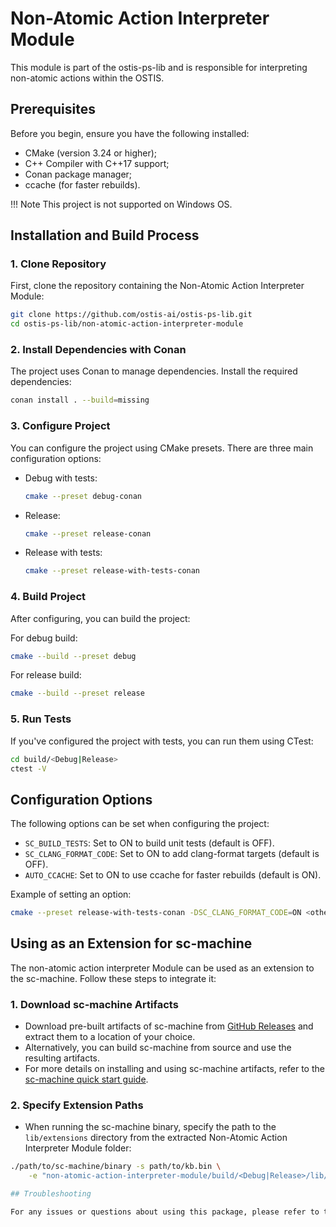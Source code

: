 # Non-Atomic Action Interpreter Module

This module is part of the ostis-ps-lib and is responsible for interpreting non-atomic actions within the OSTIS.

## Prerequisites

Before you begin, ensure you have the following installed:
- CMake (version 3.24 or higher);
- C++ Compiler with C++17 support;
- Conan package manager;
- ccache (for faster rebuilds).

!!! Note
    This project is not supported on Windows OS.

## Installation and Build Process

### 1. Clone Repository

First, clone the repository containing the Non-Atomic Action Interpreter Module:

```bash
git clone https://github.com/ostis-ai/ostis-ps-lib.git
cd ostis-ps-lib/non-atomic-action-interpreter-module
```

### 2. Install Dependencies with Conan

The project uses Conan to manage dependencies. Install the required dependencies:

```bash
conan install . --build=missing
```

### 3. Configure Project

You can configure the project using CMake presets. There are three main configuration options:

- Debug with tests:
  
  ```sh
  cmake --preset debug-conan
  ```

- Release:
  
  ```sh
  cmake --preset release-conan
  ```

- Release with tests:
  
  ```sh
  cmake --preset release-with-tests-conan
  ```

### 4. Build Project

After configuring, you can build the project:

For debug build:

```sh
cmake --build --preset debug
```

For release build:

```sh
cmake --build --preset release
```

### 5. Run Tests

If you've configured the project with tests, you can run them using CTest:

```sh
cd build/<Debug|Release>
ctest -V
```

## Configuration Options

The following options can be set when configuring the project:

- `SC_BUILD_TESTS`: Set to ON to build unit tests (default is OFF).
- `SC_CLANG_FORMAT_CODE`: Set to ON to add clang-format targets (default is OFF).
- `AUTO_CCACHE`: Set to ON to use ccache for faster rebuilds (default is ON).

Example of setting an option:

```sh
cmake --preset release-with-tests-conan -DSC_CLANG_FORMAT_CODE=ON <other_options>
```

## Using as an Extension for sc-machine

The non-atomic action interpreter Module can be used as an extension to the sc-machine. Follow these steps to integrate it:

### 1. Download sc-machine Artifacts

   - Download pre-built artifacts of sc-machine from [GitHub Releases](https://github.com/ostis-ai/sc-machine/releases) and extract them to a location of your choice.
   - Alternatively, you can build sc-machine from source and use the resulting artifacts.
   - For more details on installing and using sc-machine artifacts, refer to the [sc-machine quick start guide](https://ostis-ai.github.io/sc-machine/quick_start/).

### 2. Specify Extension Paths

   - When running the sc-machine binary, specify the path to the `lib/extensions` directory from the extracted Non-Atomic Action Interpreter Module folder:

   ```sh
   ./path/to/sc-machine/binary -s path/to/kb.bin \
       -e "non-atomic-action-interpreter-module/build/<Debug|Release>/lib/extensions;path/to/sc-machine/lib/extensions"

## Troubleshooting

For any issues or questions about using this package, please refer to the project's GitHub repository or contact the OSTIS-AI team.
